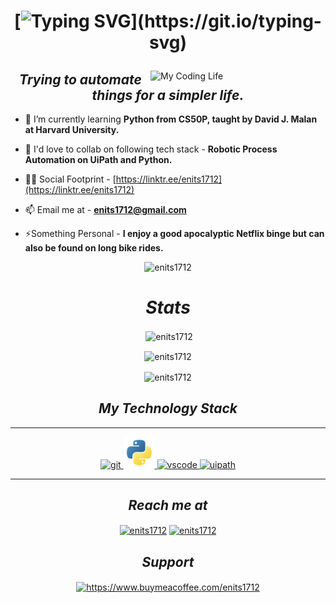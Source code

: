 <h1 align="center">

[![Typing SVG](https://readme-typing-svg.herokuapp.com?color=%2336BCF7&size=30&vCenter=true&width=500&lines=Hello%2C+I'm+Anikesh.+Welcome!)](https://git.io/typing-svg)
 
</h1>

<img align="right" alt="My Coding Life" src="https://media.giphy.com/media/l0NgQIwNvU9AUuaY0/giphy.gif" width="280" >

<h2 align="center"><i>Trying to automate things for a simpler life.</i></h2>

- 🌱 I’m currently learning **Python from CS50P, taught by David J. Malan at Harvard University.**

- 👯 I'd love to collab on following tech stack - **Robotic Process Automation on UiPath and Python.**
- 👨‍💻 Social Footprint -  [https://linktr.ee/enits1712](https://linktr.ee/enits1712)

- 📫 Email me at - **enits1712@gmail.com**

- ⚡Something Personal - **I enjoy a good apocalyptic Netflix binge but can also be found on long bike rides.**

<p align="center"> <img src="https://komarev.com/ghpvc/?username=enits1712&label=Profile%20views&color=0e75b6&style=flat" alt="enits1712" /> </p>

<div align = "center">
<h1><i>Stats</i></h1>
<p>&nbsp;<img align="center" src="https://github-readme-stats.vercel.app/api?username=enits1712&show_icons=true&theme=vision-friendly-dark&count_private=true" alt="enits1712" /></p>
<p><img align="center" src="https://github-readme-streak-stats.herokuapp.com/?user=enits1712&theme=vision-friendly-dark&bg_color=00000000" alt="enits1712" /></p>

<p><img align="center" src="https://github-readme-stats.vercel.app/api/top-langs?username=enits1712&show_icons=true&locale=en&layout=compact&theme=vision-friendly-dark&bg_color=00000000" alt="enits1712" /></p>

<div align = "center">
<h2 align="center"><i>My Technology Stack</i></h2>
<hr>
<p align="center"> <a href="https://git-scm.com/" target="_blank" rel="noreferrer"> <img src="https://www.vectorlogo.zone/logos/git-scm/git-scm-icon.svg" alt="git" width="40" height="50"/> </a> <a href="https://www.python.org" target="_blank" rel="noreferrer"> <img src="https://raw.githubusercontent.com/devicons/devicon/master/icons/python/python-original.svg" alt="python" width="50" height="50"/> 
           <a href="https://code.visualstudio.com/" target="_blank" rel="noreferrer">  <img src="https://cdn.jsdelivr.net/gh/devicons/devicon/icons/vscode/vscode-original.svg" alt="vscode" width="45" height="47" /> <a href="https://www.uipath.com/" target="_blank" rel="noreferrer">  <img src="https://media.glassdoor.com/sqls/1102519/uipath-squarelogo-1571834817890.png" alt="uipath" width="45" height="47" />
          </a> </p>
<hr>
<p align="center">

<h2 align="center"><i>Reach me at</i></h2>
<a href="https://twitter.com/enits1712" target="blank"><img align="center" src="https://raw.githubusercontent.com/rahuldkjain/github-profile-readme-generator/master/src/images/icons/Social/twitter.svg" alt="enits1712" height="40" width="50" /></a>
<a href="https://linkedin.com/in/enits1712" target="blank"><img align="center" src="https://raw.githubusercontent.com/rahuldkjain/github-profile-readme-generator/master/src/images/icons/Social/linked-in-alt.svg" alt="enits1712" height="35" width="50" /></a>
</p>

<h2 align="center"><i>Support</i></h2>
<p><a href="https://www.buymeacoffee.com/enits1712"> <img align="center" src="https://cdn.buymeacoffee.com/buttons/v2/default-yellow.png" height="40" width="150" alt="https://www.buymeacoffee.com/enits1712" /></a></p><br><br>
